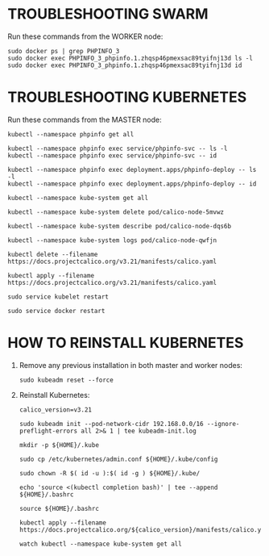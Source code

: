 # TROUBLESHOOTING SWARM
Run these commands from the WORKER node:
```
sudo docker ps | grep PHPINFO_3
sudo docker exec PHPINFO_3_phpinfo.1.zhqsp46pmexsac89tyifnj13d ls -l
sudo docker exec PHPINFO_3_phpinfo.1.zhqsp46pmexsac89tyifnj13d id
```
# TROUBLESHOOTING KUBERNETES
Run these commands from the MASTER node:
```
kubectl --namespace phpinfo get all

kubectl --namespace phpinfo exec service/phpinfo-svc -- ls -l
kubectl --namespace phpinfo exec service/phpinfo-svc -- id

kubectl --namespace phpinfo exec deployment.apps/phpinfo-deploy -- ls -l
kubectl --namespace phpinfo exec deployment.apps/phpinfo-deploy -- id

kubectl --namespace kube-system get all

kubectl --namespace kube-system delete pod/calico-node-5mvwz

kubectl --namespace kube-system describe pod/calico-node-dqs6b

kubectl --namespace kube-system logs pod/calico-node-qwfjn

kubectl delete --filename https://docs.projectcalico.org/v3.21/manifests/calico.yaml

kubectl apply --filename https://docs.projectcalico.org/v3.21/manifests/calico.yaml

sudo service kubelet restart

sudo service docker restart
```
# HOW TO REINSTALL KUBERNETES
1. Remove any previous installation in both master and worker nodes:
    ```
    sudo kubeadm reset --force
    ```
1. Reinstall Kubernetes:

    ```
    calico_version=v3.21
    ```

    ```
    sudo kubeadm init --pod-network-cidr 192.168.0.0/16 --ignore-preflight-errors all 2>& 1 | tee kubeadm-init.log
    
    mkdir -p ${HOME}/.kube
    
    sudo cp /etc/kubernetes/admin.conf ${HOME}/.kube/config
    
    sudo chown -R $( id -u ):$( id -g ) ${HOME}/.kube/
    
    echo 'source <(kubectl completion bash)' | tee --append ${HOME}/.bashrc
    
    source ${HOME}/.bashrc

    kubectl apply --filename https://docs.projectcalico.org/${calico_version}/manifests/calico.yaml

    watch kubectl --namespace kube-system get all
    ```
